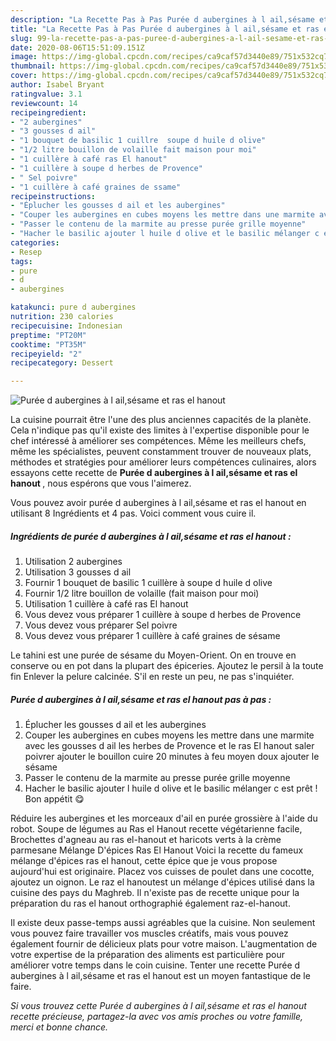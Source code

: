 ```yaml
---
description: "La Recette Pas à Pas Purée d aubergines à l ail,sésame et ras el hanout"
title: "La Recette Pas à Pas Purée d aubergines à l ail,sésame et ras el hanout"
slug: 99-la-recette-pas-a-pas-puree-d-aubergines-a-l-ail-sesame-et-ras-el-hanout
date: 2020-08-06T15:51:09.151Z
image: https://img-global.cpcdn.com/recipes/ca9caf57d3440e89/751x532cq70/puree-d-aubergines-a-l-ailsesame-et-ras-el-hanout-photo-principale-de-la-recette.jpg
thumbnail: https://img-global.cpcdn.com/recipes/ca9caf57d3440e89/751x532cq70/puree-d-aubergines-a-l-ailsesame-et-ras-el-hanout-photo-principale-de-la-recette.jpg
cover: https://img-global.cpcdn.com/recipes/ca9caf57d3440e89/751x532cq70/puree-d-aubergines-a-l-ailsesame-et-ras-el-hanout-photo-principale-de-la-recette.jpg
author: Isabel Bryant
ratingvalue: 3.1
reviewcount: 14
recipeingredient:
- "2 aubergines"
- "3 gousses d ail"
- "1 bouquet de basilic 1 cuillre  soupe d huile d olive"
- "1/2 litre bouillon de volaille fait maison pour moi"
- "1 cuillère à café ras El hanout"
- "1 cuillère à soupe d herbes de Provence"
- " Sel poivre"
- "1 cuillère à café graines de ssame"
recipeinstructions:
- "Éplucher les gousses d ail et les aubergines"
- "Couper les aubergines en cubes moyens les mettre dans une marmite avec les gousses d ail les herbes de Provence et le ras El hanout saler poivrer ajouter le bouillon cuire 20 minutes à feu moyen doux ajouter le sésame"
- "Passer le contenu de la marmite au presse purée grille moyenne"
- "Hacher le basilic ajouter l huile d olive et le basilic mélanger c est prêt ! Bon appétit 😋"
categories:
- Resep
tags:
- pure
- d
- aubergines

katakunci: pure d aubergines 
nutrition: 230 calories
recipecuisine: Indonesian
preptime: "PT20M"
cooktime: "PT35M"
recipeyield: "2"
recipecategory: Dessert

---
```



![Purée d aubergines à l ail,sésame et ras el hanout](https://img-global.cpcdn.com/recipes/ca9caf57d3440e89/751x532cq70/puree-d-aubergines-a-l-ailsesame-et-ras-el-hanout-photo-principale-de-la-recette.jpg)

La cuisine pourrait être l'une des plus anciennes capacités de la planète. Cela n'indique pas qu'il existe des limites à l'expertise disponible pour le chef intéressé à améliorer ses compétences. Même les meilleurs chefs, même les spécialistes, peuvent constamment trouver de nouveaux plats, méthodes et stratégies pour améliorer leurs compétences culinaires, alors essayons cette recette de <strong> Purée d aubergines à l ail,sésame et ras el hanout </strong>, nous espérons que vous l'aimerez.

<!--inarticleads1-->

Vous pouvez avoir purée d aubergines à l ail,sésame et ras el hanout en utilisant 8 Ingrédients et 4 pas. Voici comment vous cuire il.

##### Ingrédients de purée d aubergines à l ail,sésame et ras el hanout :

1. Utilisation 2 aubergines
1. Utilisation 3 gousses d ail
1. Fournir 1 bouquet de basilic 1 cuillère à soupe d huile d olive
1. Fournir 1/2 litre bouillon de volaille (fait maison pour moi)
1. Utilisation 1 cuillère à café ras El hanout
1. Vous devez vous préparer 1 cuillère à soupe d herbes de Provence
1. Vous devez vous préparer  Sel poivre
1. Vous devez vous préparer 1 cuillère à café graines de sésame


Le tahini est une purée de sésame du Moyen-Orient. On en trouve en conserve ou en pot dans la plupart des épiceries. Ajoutez le persil à la toute fin Enlever la pelure calcinée. S&#39;il en reste un peu, ne pas s&#39;inquiéter. 

<!--inarticleads2-->

##### Purée d aubergines à l ail,sésame et ras el hanout pas à pas :

1. Éplucher les gousses d ail et les aubergines
1. Couper les aubergines en cubes moyens les mettre dans une marmite avec les gousses d ail les herbes de Provence et le ras El hanout saler poivrer ajouter le bouillon cuire 20 minutes à feu moyen doux ajouter le sésame
1. Passer le contenu de la marmite au presse purée grille moyenne
1. Hacher le basilic ajouter l huile d olive et le basilic mélanger c est prêt ! Bon appétit 😋


Réduire les aubergines et les morceaux d&#39;ail en purée grossière à l&#39;aide du robot. Soupe de légumes au Ras el Hanout recette végétarienne facile, Brochettes d&#39;agneau au ras el-hanout et haricots verts à la crème parmesane Mélange D&#39;épices Ras El Hanout Voici la recette du fameux mélange d&#39;épices ras el hanout, cette épice que je vous propose aujourd&#39;hui est originaire. Placez vos cuisses de poulet dans une cocotte, ajoutez un oignon. Le raz el hanoutest un mélange d&#39;épices utilisé dans la cuisine des pays du Maghreb. Il n&#39;existe pas de recette unique pour la préparation du ras el hanout orthographié également raz-el-hanout. 

<!--inarticleads1-->

<p>
Il existe deux passe-temps aussi agréables que la cuisine. Non seulement vous pouvez faire travailler vos muscles créatifs, mais vous pouvez également fournir de délicieux plats pour votre maison. L'augmentation de votre expertise de la préparation des aliments est particulière pour améliorer votre temps dans le coin cuisine. Tenter une recette Purée d aubergines à l ail,sésame et ras el hanout est un moyen fantastique de le faire.
</p>

<p>
<i>Si vous trouvez cette Purée d aubergines à l ail,sésame et ras el hanout recette précieuse, partagez-la avec vos amis proches ou votre famille, merci et bonne chance.</i>
</p>
